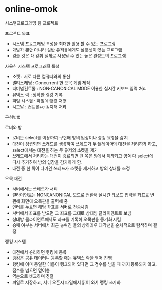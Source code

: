 # online-omok
시스템프로그래밍 팀 프로젝트


프로젝트 목표
- 시스템 프로그래밍 특성을 최대한 활용 할 수 있는 프로그램
- 개발자 뿐만 아니라 일반 유저들에게도 실용성이 있는 프로그램
- 갖출 것은 다 갖춰 실제로 사용될 수 있는 높은 완성도의 프로그램

사용한 시스템 프로그래밍 특성
- 소켓 : 서로 다른 컴퓨터와의 통신
- 멀티스레딩 : Concurrent 한 오목 게임 제작
- 터미널컨트롤 : NON-CANONICAL MODE 이용한 실시간 키보드 입력 처리
- 뮤텍스 락 : 정확한 랭킹 기록
- 파일 시스템 : 파일에 랭킹 저장
- 시그날 : 컨트롤+c 감지해 처리

구현방법

로비와 방
- 로비는 select를 이용하여 구현해 방의 입장이나 랭킹 요청을 감지
- 대전이 성립되면 쓰레드를 생성하여 쓰레드가 두 플레이어의 대전을 처리하게 하고, select에서는 대전을 하는 두 유저의 소켓을 제거
- 쓰레드에서 처리하는 대전이 종료되면 진 쪽은 방에서 제외되고 양쪽 다 select에 다시 추가하여 방의 입장을 감지하게 함.
- 대전 중 한 쪽이 나가면 쓰레드가 소켓을 제거하고 방의 상태를 조정

오목 대전
- 서버에서는 쓰레드가 처리
- 클라이언트는 NONCANONICAL 모드로 전환해 실시간 키보드 입력을 좌표로 변환해 화면에 오목판을 출력해 줌
- 엔터를 누르면 해당 좌표를 서버로 전송시킴
- 서버에서 좌표를 받으면 그 좌표를 그대로 상대방 클라이언트로 보냄
- 상대방 클라이언트에서도 좌표를 기록해 오목판을 동기화 시킴
- 승패 여부는 서버에서 최근 놓여진 돌의 상하좌우 대각선을 순차적으로 탐색하며 결정

랭킹 시스템
- 대전에서 승리하면 랭킹에 등록
- 랭킹은 공유 데이터니 등록할 때는 뮤텍스 락을 얻어 진행
- 랭킹에 이미 동일한 이름이 랭크되어 있다면 그 점수를 넘을 때 까지 등록되지 않고, 점수를 넘으면 덮어씀
- 역순으로 비교하며 정렬
- 파일로 저장하고, 서버 오픈시 파일에서 읽어 와서 랭킹 초기화
